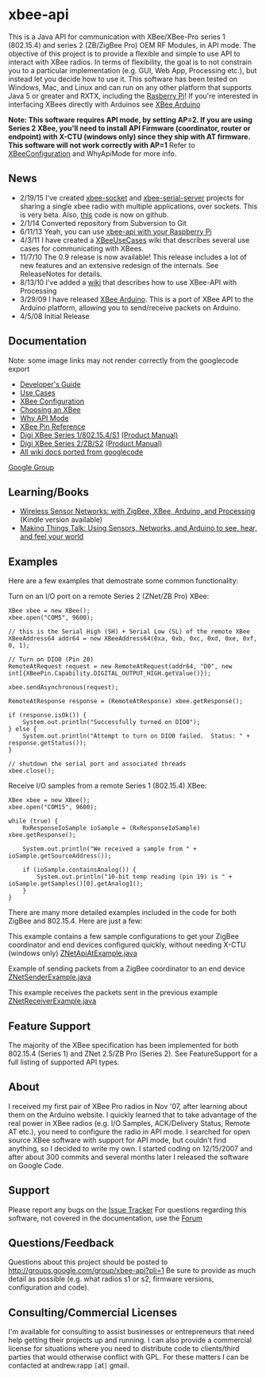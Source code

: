 xbee-api
========

This is a Java API for communication with XBee/XBee-Pro series 1 (802.15.4) and series 2 (ZB/ZigBee Pro) OEM RF Modules, in API mode.  The objective of this project is to provide a flexible and simple to use API to interact with XBee radios.  In terms of flexibility, the goal is to not constrain you to a particular implementation (e.g. GUI, Web App, Processing etc.), but instead let you decide how to use it.  This software has been tested on Windows, Mac, and Linux and can run on any other platform that supports Java 5 or greater and RXTX, including the [Rasberry Pi](http://www.amazon.com/gp/product/B009SQQF9C/ref=as_li_qf_sp_asin_tl?ie=UTF8&camp=1789&creative=9325&creativeASIN=B009SQQF9C&linkCode=as2&tag=xbapra-20)! If you're interested in interfacing XBees directly with Arduinos see [XBee Arduino](https://github.com/andrewrapp/xbee-arduino)

**Note: This software requires API mode, by setting  AP=2. If you are using Series 2 XBee, you'll need to install API Firmware (coordinator, router or endpoint) with X-CTU (windows only) since they ship with AT firmware.  This software will not work correctly with AP=1**  Refer to [XBeeConfiguration](XBeeConfiguration.md) and WhyApiMode for more info.

## News ##
  * 2/19/15 I've created [xbee-socket](https://github.com/andrewrapp/xbee-socket) and [xbee-serial-server](https://github.com/andrewrapp/xbee-serial-server) projects for sharing a single xbee radio with multiple applications, over sockets. This is very beta. Also, [this](https://github.com/andrewrapp/xbee-api) code is now on github.
  * 2/1/14 Converted repository from Subversion to Git
  * 6/11/13 Yeah, you can use [xbee-api with your Raspberry Pi](http://rapplogic.blogspot.com/2013/06/xbee-on-raspberry-pi.html)
  * 4/3/11 I have created a [XBeeUseCases](http://code.google.com/p/xbee-api/wiki/XBeeUseCases) wiki that describes several use cases for communicating with XBees.
  * 11/7/10 The 0.9 release is now available!  This release includes a lot of new features and an extensive redesign of the internals.  See ReleaseNotes for details.
  * 8/13/10 I've added a [wiki](Processing.md) that describes how to use XBee-API with Processing
  * 3/29/09 I have released [XBee Arduino](http://code.google.com/p/xbee-arduino/).  This is a port of XBee API to the Arduino platform, allowing you to send/receive packets on Arduino.
  * 4/5/08 Initial Release

## Documentation ##

Note: some image links may not render correctly from the googlecode export

  * [Developer's Guide](https://github.com/andrewrapp/xbee-api/blob/wiki/DevelopersGuide.md)
  * [Use Cases](https://github.com/andrewrapp/xbee-api/blob/wiki/XBeeUseCases.md)
  * [XBee Configuration](https://github.com/andrewrapp/xbee-api/blob/wiki/XBeeConfiguration.md)
  * [Choosing an XBee](https://github.com/andrewrapp/xbee-api/blob/wiki/ChoosingAnXBee.md)
  * [Why API Mode](https://github.com/andrewrapp/xbee-api/blob/wiki/WhyApiMode.md)
  * [XBee Pin Reference](https://github.com/andrewrapp/xbee-api/blob/wiki/XBeePins.md)
  * [Digi XBee Series 1/802.15.4/S1](http://www.digi.com/products/wireless-wired-embedded-solutions/zigbee-rf-modules/point-multipoint-rfmodules/xbee-series1-module#docs) [(Product Manual)](http://ftp1.digi.com/support/documentation/90000982_S.pdf)
  * [Digi XBee Series 2/ZB/S2](http://www.digi.com/products/wireless-wired-embedded-solutions/zigbee-rf-modules/zigbee-mesh-module/xbee-zb-module#docs) [(Product Manual)](http://ftp1.digi.com/support/documentation/90000976_V.pdf)
  * [All wiki docs ported from googlecode](https://github.com/andrewrapp/xbee-api/tree/wiki)

[Google Group](https://groups.google.com/forum/#!forum/xbee-api)

## Learning/Books ##
  * [Wireless Sensor Networks: with ZigBee, XBee, Arduino, and Processing](http://www.amazon.com/gp/product/0596807732?ie=UTF8&tag=xbapra-20&linkCode=as2&camp=1789&creative=9325&creativeASIN=0596807732Building) (Kindle version available)
  * [Making Things Talk: Using Sensors, Networks, and Arduino to see, hear, and feel your world](http://www.amazon.com/gp/product/1449392431/ref=as_li_ss_tl?ie=UTF8&camp=1789&creative=390957&creativeASIN=1449392431&linkCode=as2&tag=xbapra-20)

<a />

## Examples ##

Here are a few examples that demostrate some common functionality:

Turn on an I/O port on a remote Series 2 (ZNet/ZB Pro) XBee:

```
XBee xbee = new XBee();
xbee.open("COM5", 9600);

// this is the Serial High (SH) + Serial Low (SL) of the remote XBee			
XBeeAddress64 addr64 = new XBeeAddress64(0xa, 0xb, 0xc, 0xd, 0xe, 0xf, 0, 1);

// Turn on DIO0 (Pin 20)
RemoteAtRequest request = new RemoteAtRequest(addr64, "D0", new int[{XBeePin.Capability.DIGITAL_OUTPUT_HIGH.getValue()});

xbee.sendAsynchronous(request);

RemoteAtResponse response = (RemoteAtResponse) xbee.getResponse();

if (response.isOk()) {
    System.out.println("Successfully turned on DIO0");
} else {
    System.out.println("Attempt to turn on DIO0 failed.  Status: " + response.getStatus());
}

// shutdown the serial port and associated threads
xbee.close();

```

Receive I/O samples from a remote Series 1 (802.15.4) XBee:

```
XBee xbee = new XBee();		
xbee.open("COM15", 9600);
			
while (true) {
    RxResponseIoSample ioSample = (RxResponseIoSample) xbee.getResponse();

    System.out.println("We received a sample from " + ioSample.getSourceAddress());	
			
    if (ioSample.containsAnalog()) {
        System.out.println("10-bit temp reading (pin 19) is " + ioSample.getSamples()[0].getAnalog1();
    }
}
```

There are many more detailed examples included in the code for both ZigBee and 802.15.4.  Here are just a few:

This example contains a few sample configurations to get your ZigBee coordinator and end devices configured quickly, without needing X-CTU (windows only) [ZNetApiAtExample.java](http://code.google.com/p/xbee-api/source/browse/trunk/src/com/rapplogic/xbee/examples/zigbee/ZNetApiAtExample.java)

Example of sending packets from a ZigBee coordinator to an end device [ZNetSenderExample.java](http://code.google.com/p/xbee-api/source/browse/trunk/src/com/rapplogic/xbee/examples/zigbee/ZNetSenderExample.java)

This example receives the packets sent in the previous example [ZNetReceiverExample.java](http://code.google.com/p/xbee-api/source/browse/trunk/src/com/rapplogic/xbee/examples/zigbee/ZNetReceiverExample.java)

## Feature Support ##

The majority of the XBee specification has been implemented for both 802.15.4 (Series 1) and ZNet 2.5/ZB Pro (Series 2).  See FeatureSupport for a full listing of supported API types.

## About ##

I received my first pair of XBee Pro radios in Nov '07, after learning about them on the Arduino website.  I quickly learned that to take advantage of the real power in XBee radios (e.g. I/O Samples, ACK/Delivery Status, Remote AT etc.), you need to configure the radio in API mode.  I searched for open source XBee software with support for API mode, but couldn't find anything, so I decided to write my own.  I started coding on 12/15/2007 and after about 300 commits and several months later I released the software on Google Code.

## Support ##

Please report any bugs on the [Issue Tracker](http://code.google.com/p/xbee-api/issues/list)  For questions regarding this software, not covered in the documentation, use the [Forum](http://groups.google.com/group/xbee-api?pli=1)


## Questions/Feedback ##

Questions about this project should be posted to  http://groups.google.com/group/xbee-api?pli=1  Be sure to provide as much detail as possible (e.g. what radios s1 or s2, firmware versions, configuration and code).

## Consulting/Commercial Licenses ##

I'm available for consulting to assist businesses or entrepreneurs that need help getting their projects up and running. I can also provide a commercial license for situations where you need to distribute code to clients/third parties that would otherwise conflict with GPL. For these matters I can be contacted at andrew.rapp `[`at`]` gmail.
